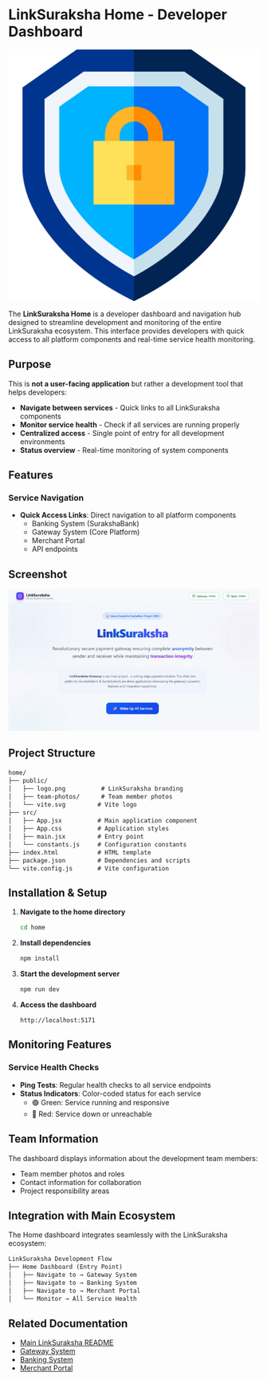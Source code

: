 # LinkSuraksha Home - Developer Dashboard

![LinkSuraksha Logo](public/logo.png)

The **LinkSuraksha Home** is a developer dashboard and navigation hub designed to streamline development and monitoring of the entire LinkSuraksha ecosystem. This interface provides developers with quick access to all platform components and real-time service health monitoring.

## Purpose

This is **not a user-facing application** but rather a development tool that helps developers:

- **Navigate between services** - Quick links to all LinkSuraksha components
- **Monitor service health** - Check if all services are running properly
- **Centralized access** - Single point of entry for all development environments
- **Status overview** - Real-time monitoring of system components

## Features

### Service Navigation

- **Quick Access Links**: Direct navigation to all platform components
  - Banking System (SurakshaBank)
  - Gateway System (Core Platform)
  - Merchant Portal
  - API endpoints

## Screenshot

<div align="center">
   <img src="public/home[gif].gif"/>
</div>

## Project Structure

```
home/
├── public/
│   ├── logo.png          # LinkSuraksha branding
│   ├── team-photos/      # Team member photos
│   └── vite.svg         # Vite logo
├── src/
│   ├── App.jsx          # Main application component
│   ├── App.css          # Application styles
│   ├── main.jsx         # Entry point
│   └── constants.js     # Configuration constants
├── index.html           # HTML template
├── package.json         # Dependencies and scripts
└── vite.config.js       # Vite configuration
```

## Installation & Setup

1. **Navigate to the home directory**

   ```bash
   cd home
   ```

2. **Install dependencies**

   ```bash
   npm install
   ```

3. **Start the development server**

   ```bash
   npm run dev
   ```

4. **Access the dashboard**
   ```
   http://localhost:5171
   ```

## Monitoring Features

### Service Health Checks

- **Ping Tests**: Regular health checks to all service endpoints
- **Status Indicators**: Color-coded status for each service
  - 🟢 Green: Service running and responsive
  - 🔴 Red: Service down or unreachable

## Team Information

The dashboard displays information about the development team members:

- Team member photos and roles
- Contact information for collaboration
- Project responsibility areas

## Integration with Main Ecosystem

The Home dashboard integrates seamlessly with the LinkSuraksha ecosystem:

```
LinkSuraksha Development Flow
├── Home Dashboard (Entry Point)
│   ├── Navigate to → Gateway System
│   ├── Navigate to → Banking System
│   ├── Navigate to → Merchant Portal
│   └── Monitor → All Service Health
```

## Related Documentation

- [Main LinkSuraksha README](../README.md)
- [Gateway System](../gateway/README.md)
- [Banking System](../bank/README.md)
- [Merchant Portal](../merchant/README.md)
